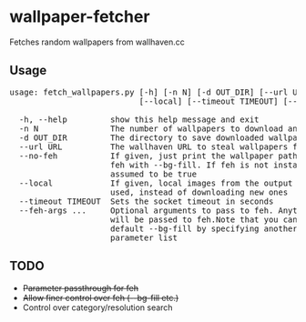 # wallpaper-fetcher
Fetches random wallpapers from wallhaven.cc

## Usage
<pre>
usage: fetch_wallpapers.py [-h] [-n N] [-d OUT_DIR] [--url URL] [--no-feh]
                           [--local] [--timeout TIMEOUT] [--feh-args ...]

  -h, --help         show this help message and exit
  -n N               The number of wallpapers to download and set
  -d OUT_DIR         The directory to save downloaded wallpapers to
  --url URL          The wallhaven URL to steal wallpapers from
  --no-feh           If given, just print the wallpaper paths, otherwise call
                     feh with --bg-fill. If feh is not installed, then this is
                     assumed to be true
  --local            If given, local images from the output directory are
                     used, instead of downloading new ones
  --timeout TIMEOUT  Sets the socket timeout in seconds
  --feh-args ...     Optional arguments to pass to feh. Anything after this
                     will be passed to feh.Note that you can override the
                     default --bg-fill by specifying another optionin this
                     parameter list
</pre>
  
## TODO
- ~~Parameter passthrough for feh~~
- ~~Allow finer control over feh (--bg-fill etc.)~~
- Control over category/resolution search
